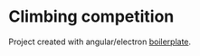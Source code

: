 # Climbing competition

Project created with angular/electron [boilerplate](https://github.com/maximegris/angular-electron).
